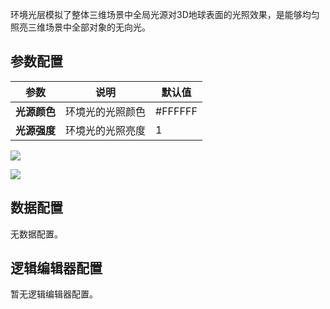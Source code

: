 
环境光层模拟了整体三维场景中全局光源对3D地球表面的光照效果，是能够均匀照亮三维场景中全部对象的无向光。

## 参数配置
| 参数 | 说明 | 默认值 |
| --- | --- | --- |
| **光源颜色** | 环境光的光照颜色 | #FFFFFF |
| **光源强度** | 环境光的光照亮度 | 1 |

![](https://qcloudimg.tencent-cloud.cn/raw/05f02ee22cb64490b95700180c519353.jpg)

![](https://qcloudimg.tencent-cloud.cn/raw/f3bb042d6789312e538bb978e2475f26.jpg)

## 数据配置
无数据配置。

## 逻辑编辑器配置
暂无逻辑编辑器配置。
